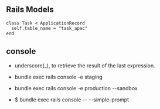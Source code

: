 ## Rails Models
```
class Task < ApplicationRecord
  self.table_name = "task_apac"
end
```
## console

* underscore(_), to retrieve the result of the last expression.

* bundle exec rails console -e staging

* bundle exec rails console -e production --sandbox

* $ bundle exec rails console -- --simple-prompt

